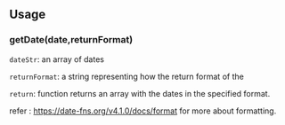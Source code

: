 ## Usage
### getDate(date,returnFormat)
`dateStr`: an array of dates 

`returnFormat`: a string representing how the return format of the 

`return`: function returns an array with the dates in the specified format.

refer : https://date-fns.org/v4.1.0/docs/format for more about formatting.
